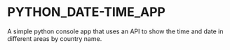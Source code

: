 # PYTHON_DATE-TIME_APP
A simple python console app that uses an API to show the time and date in different areas by country name.
